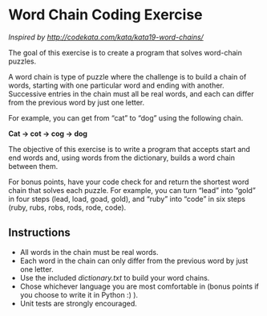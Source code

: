 # Word Chain Coding Exercise
_*Inspired by* http://codekata.com/kata/kata19-word-chains/_

The goal of this exercise is to create a program that solves word-chain puzzles.

A word chain is type of puzzle where the challenge is to build a chain of words, starting with one particular word and ending with another. Successive entries in the chain must all be real words, and each can differ from the previous word by just one letter. 

For example, you can get from “cat” to “dog” using the following chain.

**Cat -> cot -> cog -> dog**

The objective of this exercise is to write a program that accepts start and end words and, using words from the dictionary, builds a word chain between them. 

For bonus points, have your code check for and return the shortest word chain that solves each puzzle. For example, you can turn “lead” into “gold” in four steps (lead, load, goad, gold), and “ruby” into “code” in six steps (ruby, rubs, robs, rods, rode, code).

## Instructions
- All words in the chain must be real words.
- Each word in the chain can only differ from the previous word by just one letter.
- Use the included _dictionary.txt_ to build your word chains.
- Chose whichever language you are most comfortable in (bonus points if you choose to write it in Python :) ).
- Unit tests are strongly encouraged.
